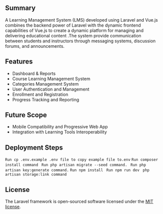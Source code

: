  ## Summary
A Learning Management System (LMS) developed using Laravel and Vue.js combines the backend power of Laravel with the dynamic frontend capabilities of Vue.js to create a dynamic platform for managing and delivering educational content .The system  provide communication between students and instructors through messaging systems, discussion forums, and announcements.



## Features
* Dashboard & Reports
* Course Learning Management System
* Categories Management System
* User Authentication and Management
* Enrollment and Registration
* Progress Tracking and Reporting 


## Future Scope
* Mobile Compatibility and Progressive Web App 
* Integration with Learning Tools Interoperability 


## Deployment Steps

```Run cp .env.example .env file to copy example file to.env```
```Run composer install command ```
```Run php artisan migrate --seed command.```
``` Run php artisan key:generate command.```
```Run npm install```
``` Run npm run dev```
``` php artisan storage:link command```
   
## License
The Laravel framework is open-sourced software licensed under the [MIT license](https://opensource.org/licenses/MIT).

